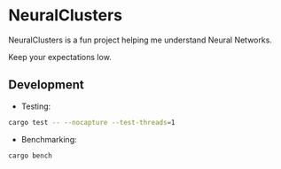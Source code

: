 # NeuralClusters

NeuralClusters is a fun project helping me understand Neural Networks.

Keep your expectations low.


## Development

- Testing:

```sh
cargo test -- --nocapture --test-threads=1
```

- Benchmarking:

```sh
cargo bench 
```
